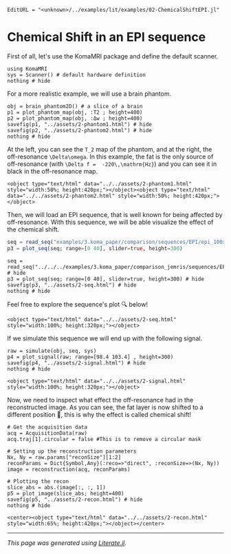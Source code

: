 ```@meta
EditURL = "<unknown>/../examples/lit/examples/02-ChemicalShiftEPI.jl"
```

# Chemical Shift in an EPI sequence

First of all, let's use the KomaMRI package and define the default scanner.

````@example 02-ChemicalShiftEPI
using KomaMRI
sys = Scanner() # default hardware definition
nothing # hide
````

For a more realistic example, we will use a brain phantom.

````@example 02-ChemicalShiftEPI
obj = brain_phantom2D() # a slice of a brain
p1 = plot_phantom_map(obj, :T2 ; height=400)
p2 = plot_phantom_map(obj, :Δw ; height=400)
savefig(p1, "../assets/2-phantom1.html") # hide
savefig(p2, "../assets/2-phantom2.html") # hide
nothing # hide
````

At the left, you can see the ``T_2`` map of the phantom,
and at the right, the off-resonance ``\Delta\omega``.
In this example, the fat is the only source of off-resonance
(with ``\Delta f =  -220\,\mathrm{Hz}``) and you can see
it in black in the off-resonance map.

```@raw html
<object type="text/html" data="../../assets/2-phantom1.html" style="width:50%; height:420px;"></object><object type="text/html" data="../../assets/2-phantom2.html" style="width:50%; height:420px;"></object>
```

Then, we will load an EPI sequence, that is well known
for being affected by off-resonance. With this sequence,
we will be able visualize the effect of the chemical shift.

```julia
seq = read_seq("examples/3.koma_paper/comparison/sequences/EPI/epi_100x100_TE100_FOV230.seq")
p3 = plot_seq(seq; range=[0 40], slider=true, height=300)
```

````@example 02-ChemicalShiftEPI
seq = read_seq("../../../examples/3.koma_paper/comparison_jemris/sequences/EPI/epi_100x100_TE100_FOV230.seq") # hide
p3 = plot_seq(seq; range=[0 40], slider=true, height=300) # hide
savefig(p3, "../assets/2-seq.html") # hide
nothing # hide
````

Feel free to explore the sequence's plot 🔍 below!

```@raw html
<object type="text/html" data="../../assets/2-seq.html" style="width:100%; height:320px;"></object>
```

If we simulate this sequence we will end up with the following signal.

````@example 02-ChemicalShiftEPI
raw = simulate(obj, seq, sys)
p4 = plot_signal(raw; range=[98.4 103.4] , height=300)
savefig(p4, "../assets/2-signal.html") # hide
nothing # hide
````

```@raw html
<object type="text/html" data="../../assets/2-signal.html" style="width:100%; height:320px;"></object>
```

Now, we need to inspect what effect the off-resonance
had in the reconstructed image. As you can see,
the fat layer is now shifted to a different position 🤯,
this is why the effect is called chemical shift!

````@example 02-ChemicalShiftEPI
# Get the acquisition data
acq = AcquisitionData(raw)
acq.traj[1].circular = false #This is to remove a circular mask

# Setting up the reconstruction parameters
Nx, Ny = raw.params["reconSize"][1:2]
reconParams = Dict{Symbol,Any}(:reco=>"direct", :reconSize=>(Nx, Ny))
image = reconstruction(acq, reconParams)

# Plotting the recon
slice_abs = abs.(image[:, :, 1])
p5 = plot_image(slice_abs; height=400)
savefig(p5, "../assets/2-recon.html") # hide
nothing # hide
````

```@raw html
<center><object type="text/html" data="../../assets/2-recon.html" style="width:65%; height:420px;"></object></center>
```

---

*This page was generated using [Literate.jl](https://github.com/fredrikekre/Literate.jl).*

